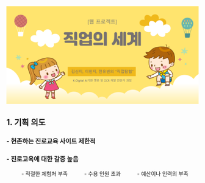 <img src="images/webProject01_coverImg.png" style="display:inline-block; width:700px; margin:auto;"/>

## 1. 기획 의도
### - 현존하는 진로교육 사이트 제한적
### - 진로교육에 대한 갈증 높음
&#160; &#160; &#160; &#160; &#160; - 적절한 체험처 부족
&#160; &#160; &#160; &#160; &#160; - 수용 인원 초과
&#160; &#160; &#160; &#160; &#160; - 예산이나 인력의 부족
